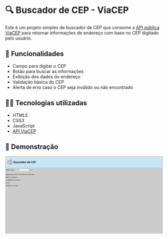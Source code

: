 # 🔍 Buscador de CEP - ViaCEP

Este é um projeto simples de buscador de CEP que consome a [API pública ViaCEP](https://viacep.com.br/) para retornar informações de endereço com base no CEP digitado pelo usuário.

## 🚀 Funcionalidades

- Campo para digitar o CEP
- Botão para buscar as informações
- Exibição dos dados do endereço
- Validação básica do CEP
- Alerta de erro caso o CEP seja inválido ou não encontrado

## 🧑‍💻 Tecnologias utilizadas

- HTML5
- CSS3 
- JavaScript
- [API ViaCEP](https://viacep.com.br/)

## 📸 Demonstração

![Demonstração do projeto](/viacep/img/screenshot.png)
